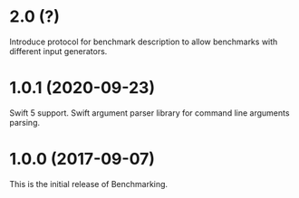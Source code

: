 # 2.0 (?)

Introduce protocol for benchmark description to allow benchmarks with different input generators.

# 1.0.1 (2020-09-23)

Swift 5 support.
Swift argument parser library for command line arguments parsing.

# 1.0.0 (2017-09-07)

This is the initial release of Benchmarking.
